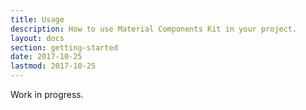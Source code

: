 ```yaml
---
title: Usage
description: How to use Material Components Kit in your project.
layout: docs
section: getting-started
date: 2017-10-25
lastmod: 2017-10-25
---
```


Work in progress.
